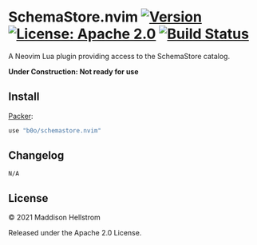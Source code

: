 # SchemaStore.nvim [![Version](https://img.shields.io/github/v/tag/b0o/schemastore.nvim?style=flat&color=yellow&label=version&sort=semver)](https://github.com/b0o/schemastore.nvim/releases) [![License: Apache 2.0](https://img.shields.io/github/license/b0o/schemastore.nvim?style=flat&color=green)](https://www.apache.org/licenses/LICENSE-2.0) [![Build Status](https://img.shields.io/github/workflow/status/b0o/schemastore.nvim/generate)](https://github.com/b0o/schemastore.nvim/actions/workflows/generate.yaml)

A Neovim Lua plugin providing access to the SchemaStore catalog.

**Under Construction: Not ready for use**

## Install

[Packer](https://github.com/wbthomason/packer.nvim):

```lua
use "b0o/schemastore.nvim"
```

## Changelog

```
N/A
```

## License

&copy; 2021 Maddison Hellstrom

Released under the Apache 2.0 License.
